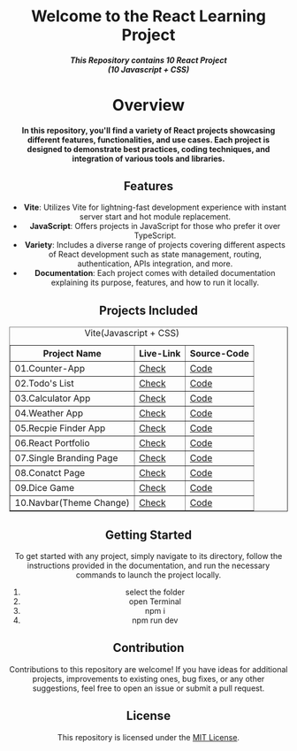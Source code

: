 <center> <h1> Welcome to the React Learning Project </h1></center>
<center> <h4><i> This Repository contains 10 React Project<br>
               (10 Javascript + CSS)</i></h4><center>
<h1>Overview</h1>
<h4>
In this repository, you'll find a variety of React projects showcasing different features, functionalities, and use cases. Each project is designed to demonstrate best practices, coding techniques, and integration of various tools and libraries.
</h4>

## Features

- **Vite**: Utilizes Vite for lightning-fast development experience with instant server start and hot module replacement.
- **JavaScript**: Offers projects in JavaScript for those who prefer it over TypeScript.
- **Variety**: Includes a diverse range of projects covering different aspects of React development such as state management, routing, authentication, APIs integration, and more.
- **Documentation**: Each project comes with detailed documentation explaining its purpose, features, and how to run it locally.

## Projects Included

<table border="1">
  <caption>Vite(Javascript + CSS)</caption>
  <tr>
    <th>Project Name</th>
    <th>Live-Link</th>
    <th>Source-Code</th>
  </tr>
  <tr>
    <td>01.Counter-App</td>
    <td><a href="https://counter-r1.netlify.app/">Check</td>
    <td><a href="https://github.com/SudeepAcharjee/20-React-JS-CSS-TS-Tailwindcss-/tree/master/10-React%20Project(JS%20and%20CSS)/01COunter%20App">Code</td>
  </tr>
  <tr>
    <td>02.Todo's List</td>
    <td><a href="https://todo-list-r2.netlify.app/">Check</td>
    <td><a href="https://github.com/SudeepAcharjee/20-React-JS-CSS-TS-Tailwindcss-/tree/master/10-React%20Project(JS%20and%20CSS)/02To-DO%20list">Code</td>
  </tr>
  
   <tr>
    <td>03.Calculator App</td>
    <td><a href="https://calculator-r3.netlify.app/">Check</td>
    <td><a href="https://github.com/SudeepAcharjee/20-React-JS-CSS-TS-Tailwindcss-/tree/master/10-React%20Project(JS%20and%20CSS)/03Calculator">Code</td>
  </tr>

  <tr>
    <td>04.Weather App</td>
    <td><a href="https://weather-app-r4.netlify.app">Check</td>
    <td><a href="https://github.com/SudeepAcharjee/20-React-JS-CSS-TS-Tailwindcss-/tree/master/10-React%20Project(JS%20and%20CSS)/04WeatherApp">Code</td>
  </tr>

  <tr>
    <td>05.Recpie Finder App</td>
    <td><a href="https://recpie-r5.netlify.app/">Check</td>
    <td><a href="https://github.com/SudeepAcharjee/20-React-JS-CSS-TS-Tailwindcss-/tree/master/10-React%20Project(JS%20and%20CSS)/05.Recipie%20Finder%20App">Code</td>
  </tr>


  <tr>
    <td>06.React Portfolio</td>
    <td><a href="https://sudeep-acharjee-live.netlify.app/">Check</td>
    <td><a href="https://github.com/SudeepAcharjee/20-React-JS-CSS-TS-Tailwindcss-/blob/master/10-React%20Project(JS%20and%20CSS)/06.React-Portfoilio">Code</td>
  </tr>



  <tr>
    <td>07.Single Branding Page</td>
    <td><a href="https://single-page-brand-r7.netlify.app/">Check</td>
    <td><a href="https://github.com/SudeepAcharjee/20-React-JS-CSS-TS-Tailwindcss-/tree/master/10-React%20Project(JS%20and%20CSS)/07.Single%20Page%20(Brand)">Code</td>
  </tr>

<tr>
    <td>08.Conatct Page</td>
    <td><a href="https://conatact-page-r8.netlify.app/">Check</td>
    <td><a href="https://github.com/SudeepAcharjee/20-React-JS-CSS-TS-Tailwindcss-/tree/master/10-React%20Project(JS%20and%20CSS)/07.Single%20Page%20(Brand)">Code</td>
  </tr>


  <tr>
    <td>09.Dice Game</td>
    <td><a href="https://dice-game-r9.netlify.app/">Check</td>
    <td><a href="https://github.com/SudeepAcharjee/20-React-JS-CSS-TS-Tailwindcss-/tree/master/10-React%20Project(JS%20and%20CSS)/09.Dice%20Game">Code</td>
  </tr>


  <tr>
    <td>10.Navbar(Theme Change)</td>
    <td><a href="https://navbar-theme-toggle-r10.netlify.app/">Check</td>
    <td><a href="https://github.com/SudeepAcharjee/20-React-JS-CSS-TS-Tailwindcss-/tree/master/10-React%20Project(JS%20and%20CSS)/10.Navabar(Theme%20Change)">Code</td>
  </tr>
</table>


## Getting Started

To get started with any project, simply navigate to its directory, follow the instructions provided in the documentation, and run the necessary commands to launch the project locally.
1. select the folder
2. open Terminal
3. npm i
4. npm run dev

## Contribution

Contributions to this repository are welcome! If you have ideas for additional projects, improvements to existing ones, bug fixes, or any other suggestions, feel free to open an issue or submit a pull request.

## License

This repository is licensed under the [MIT License](LICENSE).